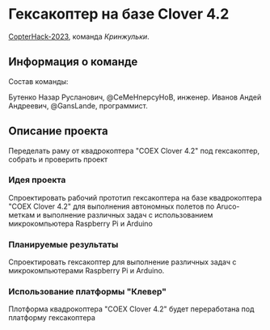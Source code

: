 # Гексакоптер на базе Clover 4.2

[CopterHack-2023](copterhack2023.md), команда *Кринжульки*.

## Информация о команде

Состав команды:

Бутенко Назар Русланович, @CeMeHnepcyHoB, инженер.
Иванов Андей Андреевич, @GansLande, программист.

## Описание проекта

Переделать раму от квадрокоптера "COEX Clover 4.2" под гексакоптер, собрать и проверить проект 

### Идея проекта

Спроектировать рабочий прототип гексакоптера на базе квадрокоптера "COEX Clover 4.2" для выполнения автономных полетов по Aruco-меткам и выполнение различных задач
с использованием микрокомпьютера Raspberry Pi и Arduino 

### Планируемые результаты

Спроектировать гексакоптер для выполнение различных задач с микрокомпьютерами Raspberry Pi и Arduino.

### Использование платформы "Клевер"

Плотформа квадрокоптера "COEX Clover 4.2" будет переработана под платформу гексакоптера

